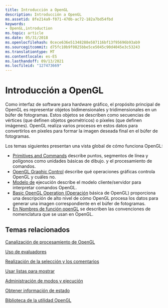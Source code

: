 ```yaml
---
title: Introducción a OpenGL
description: Introducción a OpenGL
ms.assetid: 8fe214a9-f071-470b-ac72-182a7bd54fbd
keywords:
- OpenGL,introduction
ms.topic: article
ms.date: 05/31/2018
ms.openlocfilehash: 0cece636e51348288e587116bf13f95696b93ab9
ms.sourcegitcommit: d75fc10b9f0825bbe5ce5045c90d4045e3c53243
ms.translationtype: MT
ms.contentlocale: es-ES
ms.lasthandoff: 09/13/2021
ms.locfileid: "127473669"
---
```

# <a name="introduction-to-opengl"></a>Introducción a OpenGL

Como interfaz de software para hardware gráfico, el propósito principal de OpenGL es representar objetos bidimensionales y tridimensionales en un búfer de fotogramas. Estos objetos se describen como secuencias de vértices (que definen objetos geométricos) o píxeles (que definen imágenes). OpenGL realiza varios procesos en estos datos para convertirlos en píxeles para formar la imagen deseada final en el búfer de fotogramas.

Los temas siguientes presentan una vista global de cómo funciona OpenGL:

-   [Primitives and Commands](primitives-and-commands.md) describe puntos, segmentos de línea y polígonos como unidades básicas de dibujo. y el procesamiento de comandos.
-   [OpenGL Graphic Control](opengl-graphic-control.md) describe qué operaciones gráficas controla OpenGL y cuáles no.
-   [Modelo de](execution-model.md) ejecución describe el modelo cliente/servidor para interpretar comandos OpenGL.
-   [Basic OpenGL Operation (Operación](basic-opengl-operation.md) básica de OpenGL) proporciona una descripción de alto nivel de cómo OpenGL procesa los datos para generar una imagen correspondiente en el búfer de fotogramas.
-   [En Nombres de función openGL](opengl-function-names.md) se describen las convenciones de nomenclatura que se usan en OpenGL.

## <a name="related-topics"></a>Temas relacionados

<dl> <dt>

[Canalización de procesamiento de OpenGL](opengl-processing-pipeline.md)
</dt> <dt>

[Uso de evaluadores](using-evaluators.md)
</dt> <dt>

[Realización de la selección y los comentarios](performing-selection-and-feedback.md)
</dt> <dt>

[Usar listas para mostrar](using-display-lists.md)
</dt> <dt>

[Administración de modos y ejecución](managing-modes-and-execution.md)
</dt> <dt>

[Obtener información de estado](obtaining-state-information.md)
</dt> <dt>

[Biblioteca de la utilidad OpenGL](opengl-utility-library.md)
</dt> </dl>

 

 




